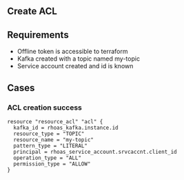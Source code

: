 ## Create ACL
## Requirements
 - Offline token is accessible to terraform
 - Kafka created with a topic named my-topic
 - Service account created and id is known

## Cases

### ACL creation success
```
resource "resource_acl" "acl" {
  kafka_id = rhoas_kafka.instance.id
  resource_type = "TOPIC"
  resource_name = "my-topic"
  pattern_type = "LITERAL"
  principal = rhoas_service_account.srvcaccnt.client_id
  operation_type = "ALL"
  permission_type = "ALLOW"  
}
```